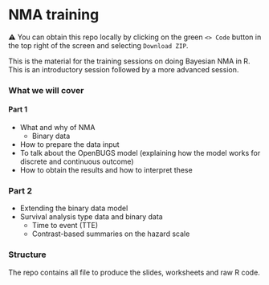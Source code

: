 # NMA training

⚠️ You can obtain this repo locally by clicking on the green `<> Code` button in the top right of the screen and selecting `Download ZIP`.

This is the material for the training sessions on doing Bayesian NMA in R.
This is an introductory session followed by a more advanced session.

### What we will cover

#### Part 1

* What and why of NMA
  * Binary data   
* How to prepare the data input
* To talk about the OpenBUGS model (explaining how the model works for discrete and continuous outcome)
* How to obtain the results and how to interpret these

### Part 2

* Extending the binary data model
* Survival analysis type data and binary data
  * Time to event (TTE)
  * Contrast-based summaries on the hazard scale
    
### Structure

The repo contains all file to produce the slides, worksheets and raw R code.
